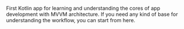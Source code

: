 First Kotlin app for learning and understanding the cores of app development with MVVM architecture.
If you need any kind of base for understanding the workflow, you can start from here.
